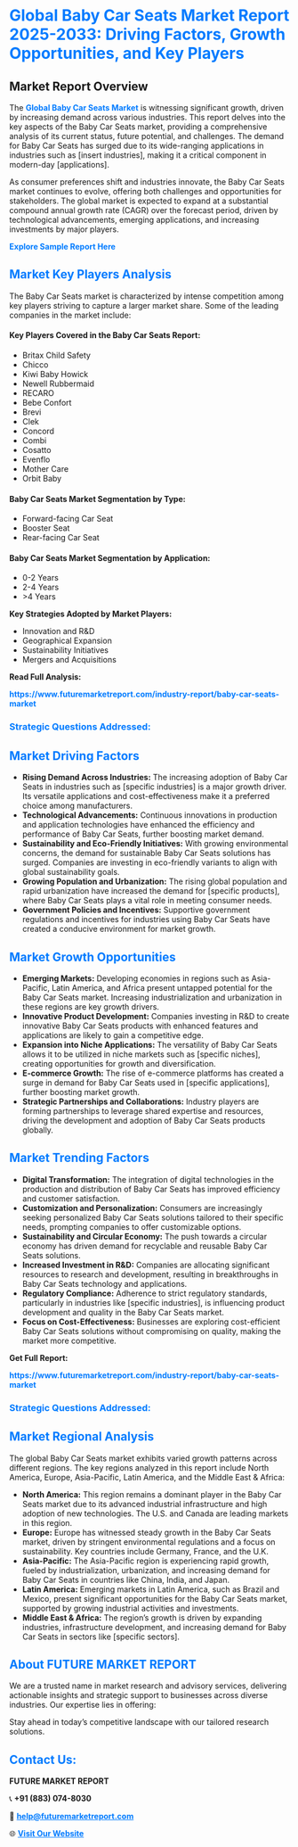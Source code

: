 <h1 style="color: #007BFF;">Global Baby Car Seats Market Report 2025-2033: Driving Factors, Growth Opportunities, and Key Players</h1>

<section id="overview">
<h2>Market Report Overview</h2>
<p>The <a href="https://www.futuremarketreport.com/industry-report/baby-car-seats-market" style="color: #007BFF; text-decoration: none;"><strong>Global Baby Car Seats Market</strong></a> is witnessing significant growth, driven by increasing demand across various industries. This report delves into the key aspects of the Baby Car Seats market, providing a comprehensive analysis of its current status, future potential, and challenges. The demand for Baby Car Seats has surged due to its wide-ranging applications in industries such as [insert industries], making it a critical component in modern-day [applications].</p>
<p>As consumer preferences shift and industries innovate, the Baby Car Seats market continues to evolve, offering both challenges and opportunities for stakeholders. The global market is expected to expand at a substantial compound annual growth rate (CAGR) over the forecast period, driven by technological advancements, emerging applications, and increasing investments by major players.</p>
</section>

<section id="overview">
<p><a href="https://www.futuremarketreport.com/request-sample/reportId=83908" style="color: #007BFF; text-decoration: none;"><strong>Explore Sample Report Here</strong></a></p>
</section>

<section id="key-players">
<h2 style="color: #007BFF;">Market Key Players Analysis</h2>
<p>The Baby Car Seats market is characterized by intense competition among key players striving to capture a larger market share. Some of the leading companies in the market include:</p>
<h4>Key Players Covered in the Baby Car Seats Report:</h4>
<ul><li>Britax Child Safety</li><li>Chicco</li><li>Kiwi Baby Howick</li><li>Newell Rubbermaid</li><li>RECARO</li><li>Bebe Confort</li><li>Brevi</li><li>Clek</li><li>Concord</li><li>Combi</li><li>Cosatto</li><li>Evenflo</li><li>Mother Care</li><li>Orbit Baby</li></ul>
<h4>Baby Car Seats Market Segmentation by Type:</h4>
<ul><li>Forward-facing Car Seat</li><li>Booster Seat</li><li>Rear-facing Car Seat</li></ul>

<h4>Baby Car Seats Market Segmentation by Application:</h4>
<ul><li>0-2 Years</li><li>2-4 Years</li><li>&gt;4 Years</li></ul>
<p><strong>Key Strategies Adopted by Market Players:</strong></p>
<ul>
<li>Innovation and R&D</li>
<li>Geographical Expansion</li>
<li>Sustainability Initiatives</li>
<li>Mergers and Acquisitions</li>
</ul>
</section>

<section>
<p><strong>Read Full Analysis: </strong></p><a href="https://www.futuremarketreport.com/industry-report/baby-car-seats-market" style="color: #007BFF; text-decoration: none;"><strong>https://www.futuremarketreport.com/industry-report/baby-car-seats-market</strong></a>
<h3 style="color: #007BFF;">Strategic Questions Addressed:</h3>
</section>

<section id="driving-factors">
<h2 style="color: #007BFF;">Market Driving Factors</h2>
<ul>
<li><strong>Rising Demand Across Industries:</strong> The increasing adoption of Baby Car Seats in industries such as [specific industries] is a major growth driver. Its versatile applications and cost-effectiveness make it a preferred choice among manufacturers.</li>
<li><strong>Technological Advancements:</strong> Continuous innovations in production and application technologies have enhanced the efficiency and performance of Baby Car Seats, further boosting market demand.</li>
<li><strong>Sustainability and Eco-Friendly Initiatives:</strong> With growing environmental concerns, the demand for sustainable Baby Car Seats solutions has surged. Companies are investing in eco-friendly variants to align with global sustainability goals.</li>
<li><strong>Growing Population and Urbanization:</strong> The rising global population and rapid urbanization have increased the demand for [specific products], where Baby Car Seats plays a vital role in meeting consumer needs.</li>
<li><strong>Government Policies and Incentives:</strong> Supportive government regulations and incentives for industries using Baby Car Seats have created a conducive environment for market growth.</li>
</ul>
</section>

<section id="growth-opportunities">
<h2 style="color: #007BFF;">Market Growth Opportunities</h2>
<ul>
<li><strong>Emerging Markets:</strong> Developing economies in regions such as Asia-Pacific, Latin America, and Africa present untapped potential for the Baby Car Seats market. Increasing industrialization and urbanization in these regions are key growth drivers.</li>
<li><strong>Innovative Product Development:</strong> Companies investing in R&D to create innovative Baby Car Seats products with enhanced features and applications are likely to gain a competitive edge.</li>
<li><strong>Expansion into Niche Applications:</strong> The versatility of Baby Car Seats allows it to be utilized in niche markets such as [specific niches], creating opportunities for growth and diversification.</li>
<li><strong>E-commerce Growth:</strong> The rise of e-commerce platforms has created a surge in demand for Baby Car Seats used in [specific applications], further boosting market growth.</li>
<li><strong>Strategic Partnerships and Collaborations:</strong> Industry players are forming partnerships to leverage shared expertise and resources, driving the development and adoption of Baby Car Seats products globally.</li>
</ul>
</section>

<section id="trending-factors">
<h2 style="color: #007BFF;">Market Trending Factors</h2>
<ul>
<li><strong>Digital Transformation:</strong> The integration of digital technologies in the production and distribution of Baby Car Seats has improved efficiency and customer satisfaction.</li>
<li><strong>Customization and Personalization:</strong> Consumers are increasingly seeking personalized Baby Car Seats solutions tailored to their specific needs, prompting companies to offer customizable options.</li>
<li><strong>Sustainability and Circular Economy:</strong> The push towards a circular economy has driven demand for recyclable and reusable Baby Car Seats solutions.</li>
<li><strong>Increased Investment in R&D:</strong> Companies are allocating significant resources to research and development, resulting in breakthroughs in Baby Car Seats technology and applications.</li>
<li><strong>Regulatory Compliance:</strong> Adherence to strict regulatory standards, particularly in industries like [specific industries], is influencing product development and quality in the Baby Car Seats market.</li>
<li><strong>Focus on Cost-Effectiveness:</strong> Businesses are exploring cost-efficient Baby Car Seats solutions without compromising on quality, making the market more competitive.</li>
</ul>
</section>

<section>
<p><strong>Get Full Report: </strong></p><a href="https://www.futuremarketreport.com/industry-report/baby-car-seats-market" style="color: #007BFF; text-decoration: none;"><strong>https://www.futuremarketreport.com/industry-report/baby-car-seats-market</strong></a>
<h3 style="color: #007BFF;">Strategic Questions Addressed:</h3>
</section>


<section id="regional-analysis">
<h2 style="color: #007BFF;">Market Regional Analysis</h2>
<p>The global Baby Car Seats market exhibits varied growth patterns across different regions. The key regions analyzed in this report include North America, Europe, Asia-Pacific, Latin America, and the Middle East & Africa:</p>
<ul>
<li><strong>North America:</strong> This region remains a dominant player in the Baby Car Seats market due to its advanced industrial infrastructure and high adoption of new technologies. The U.S. and Canada are leading markets in this region.</li>
<li><strong>Europe:</strong> Europe has witnessed steady growth in the Baby Car Seats market, driven by stringent environmental regulations and a focus on sustainability. Key countries include Germany, France, and the U.K.</li>
<li><strong>Asia-Pacific:</strong> The Asia-Pacific region is experiencing rapid growth, fueled by industrialization, urbanization, and increasing demand for Baby Car Seats in countries like China, India, and Japan.</li>
<li><strong>Latin America:</strong> Emerging markets in Latin America, such as Brazil and Mexico, present significant opportunities for the Baby Car Seats market, supported by growing industrial activities and investments.</li>
<li><strong>Middle East & Africa:</strong> The region’s growth is driven by expanding industries, infrastructure development, and increasing demand for Baby Car Seats in sectors like [specific sectors].</li>
</ul>
</section>

<footer>
<h2 style="color: #007BFF;">About FUTURE MARKET REPORT</h2>
<p>We are a trusted name in market research and advisory services, delivering actionable insights and strategic support to businesses across diverse industries. Our expertise lies in offering:</p>

<p>Stay ahead in today’s competitive landscape with our tailored research solutions.</p>

<h2 style="color: #007BFF;">Contact Us:</h2>
<p><strong>FUTURE MARKET REPORT</strong></p>
<p>📞 <strong>+91 (883) 074-8030</strong></p>
<p>📧 <strong><a href="mailto:help@futuremarketreport.com" style="color: #007BFF;">help@futuremarketreport.com</a></strong></p>
<p>🌐 <strong><a href="https://www.futuremarketreport.com/" style="color: #007BFF;">Visit Our Website</a></strong></p>
</footer>